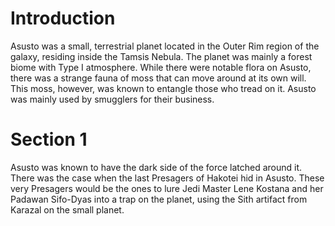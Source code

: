 # Introduction
Asusto was a small, terrestrial planet located in the Outer Rim region of the galaxy, residing inside the Tamsis Nebula.
The planet was mainly a forest biome with Type I atmosphere.
While there were notable flora on Asusto, there was a strange fauna of moss that can move around at its own will.
This moss, however, was known to entangle those who tread on it.
Asusto was mainly used by smugglers for their business.

# Section 1
Asusto was known to have the dark side of the force latched around it.
There was the case when the last Presagers of Hakotei hid in Asusto.
These very Presagers would be the ones to lure Jedi Master Lene Kostana and her Padawan Sifo-Dyas into a trap on the planet, using the Sith artifact from Karazal on the small planet.